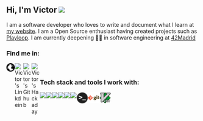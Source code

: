 ## Hi, I'm Victor <img src="https://raw.githubusercontent.com/iampavangandhi/iampavangandhi/master/gifs/Hi.gif" width="30px">

I am a software developer who loves to write and document what I learn at [my website](https://vdedios.github.io/guides). I am a Open Source enthusiast having created projects such as [Playloop](https://hackaday.io/project/167275-playloop). I am currently deepening 🙇‍♂️  in software engineering at [42Madrid](https://42madrid.com)

### Find me in:
<a href="https://vdedios.github.io/">
  <img align="left" alt="Victor's website" width="22px" src="https://raw.githubusercontent.com/iconic/open-iconic/master/svg/globe.svg" />
</a>
<a href="https://www.linkedin.com/in/victordedios">
  <img align="left" alt="Victor's Linkdein" width="22px" src="https://cdn.jsdelivr.net/npm/simple-icons@v3/icons/linkedin.svg" />
</a>
<a href="https://github.com/vdedios">
  <img align="left" alt="Victor's Github" width="22px" src="https://cdn.jsdelivr.net/npm/simple-icons@v3/icons/github.svg" />
<a href="https://hackaday.io/victordedios">
  <img align="left" alt="Victor's Hackaday" width="22px" src="https://cdn.jsdelivr.net/npm/simple-icons@3.1.0/icons/hackaday.svg" />
</a>
<br/>

### Tech stack and tools I work with:
<img align="left" src="https://img.icons8.com/color/30/000000/c-programming.png"/>
<img align="left" src="https://img.icons8.com/color/30/000000/c-plus-plus-logo.png"/>
<img align="left" src="https://img.icons8.com/color/30/000000/docker.png"/>
<img align="left" src="https://img.icons8.com/color/30/000000/kubernetes.png"/>
<img align="left" src="https://img.icons8.com/color/30/000000/javascript.png"/>
<img align="left" src="https://img.icons8.com/color/30/000000/nodejs.png"/>
<img align="left" alt="Terminal" width="30px" src="https://raw.githubusercontent.com/github/explore/80688e429a7d4ef2fca1e82350fe8e3517d3494d/topics/terminal/terminal.png" />
<img align="left" alt="Git" width="30px" src="https://raw.githubusercontent.com/github/explore/80688e429a7d4ef2fca1e82350fe8e3517d3494d/topics/git/git.png" />
<img align="left" alt="Git" width="30px" src="https://raw.githubusercontent.com/github/explore/80688e429a7d4ef2fca1e82350fe8e3517d3494d/topics/vim/vim.png" />
